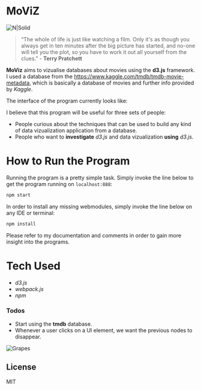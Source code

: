# MoViZ

![N|Solid](http://www.paperboardpackaging.org/images/default-source/School-Logos/sjsu-primary-mark_web.png?sfvrsn=0)

>“The whole of life is just like watching a film. Only it's as though you always get in ten minutes after the big picture has started, and no-one will tell you the plot, so you have to work it out all yourself from the clues.”  - **Terry Pratchett**

**MoViz** aims to vizualise databases about movies using the **d3.js** framework. I used a database from the https://www.kaggle.com/tmdb/tmdb-movie-metadata, which is basically a database of movies and further info provided by *Kaggle*. 

The interface of the program currently looks like: 

I believe that this program will be useful for three sets of people: 
  - People curious about the techniques that can be used to build any kind of data vizualization application from a database. 
  - People who want to **investigate** *d3.js* and data vizualization **using** *d3.js*. 
  
# How to Run the Program 

Running the program is a pretty simple task. Simply invoke the line below to get the program running on `localhost:888`:

```sh
npm start
```

In order to install any missing webmodules, simply invoke the line below on any IDE or terminal: 

```sh
npm install 
```

Please refer to my documentation and comments in order to gain more insight into the programs. 

# Tech Used
- *d3.js*
- *webpack.js*
- *npm*
 
### Todos

- Start using the **tmdb** database. 
- Whenever a user clicks on a UI element, we want the previous nodes to disappear.

![Grapes](http://yourmammawontlikeme.myblog.arts.ac.uk/files/2014/05/4688822045_29afbc713d_z.jpg)

License
----

MIT
